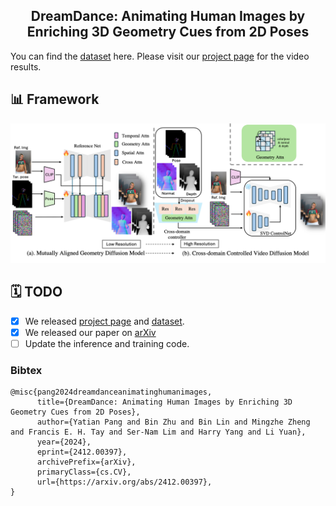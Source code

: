 <h2 align="center"> 
   DreamDance: Animating Human Images by Enriching 3D Geometry Cues from 2D Poses
</h2>


You can find the [dataset](https://pang-yatian.github.io/Dreamdance-webpage/resources/full_video_ids.txt) here.
Please visit our [project page](https://pang-yatian.github.io/Dreamdance-webpage/) for the video results.

<h3>


## 📊 Framework
<img src="assets/framework.png"/>


## 🗓️ TODO

- [x] We released [project page](https://pang-yatian.github.io/Dreamdance-webpage/) and [dataset](https://pang-yatian.github.io/Dreamdance-webpage/resources/full_video_ids.txt).
- [x] We released our paper on [arXiv](https://arxiv.org/abs/2412.00397)
- [ ] Update the inference and training code.
  
### Bibtex

```
@misc{pang2024dreamdanceanimatinghumanimages,
      title={DreamDance: Animating Human Images by Enriching 3D Geometry Cues from 2D Poses}, 
      author={Yatian Pang and Bin Zhu and Bin Lin and Mingzhe Zheng and Francis E. H. Tay and Ser-Nam Lim and Harry Yang and Li Yuan},
      year={2024},
      eprint={2412.00397},
      archivePrefix={arXiv},
      primaryClass={cs.CV},
      url={https://arxiv.org/abs/2412.00397}, 
}
```